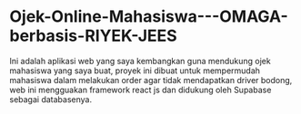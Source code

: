 # Ojek-Online-Mahasiswa---OMAGA-berbasis-RIYEK-JEES

Ini adalah aplikasi web yang saya kembangkan guna mendukung ojek mahasiswa yang saya buat, proyek ini dibuat untuk mempermudah mahasiswa dalam melakukan order agar tidak mendapatkan driver bodong,
web ini mengguakan framework react js dan didukung oleh Supabase sebagai databasenya.
